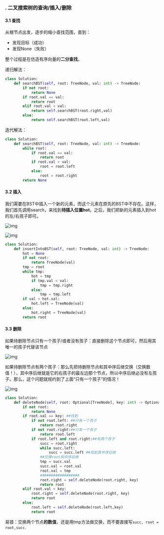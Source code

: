 ### . 二叉搜索树的查询/插入/删除

#### 3.1 查找

从根节点出发，逐步的缩小查找范围，直到：

- 发现目标（成功）
- 发现None（失败）

整个过程是在仿造有序向量的**二分查找**。

递归解法：

```python
class Solution:
    def searchBST(self, root: TreeNode, val: int) -> TreeNode:
        if not root:
            return None
        if root.val == val:
            return root
        elif root.val < val:
            return self.searchBST(root.right,val)
        else:
            return self.searchBST(root.left,val)
```

迭代解法：

```python
class Solution:
    def searchBST(self, root: TreeNode, val: int) -> TreeNode:
        while root:
            if root.val == val:
                return root
            if root.val > val:
                root = root.left
            else:
                root = root.right
        return None
```



#### 3.2 插入

我们需要在BST中插入一个新的元素，而这个元素在原先的BST中不存在。这样，我们首先调用search，来找到**待插入位置hot**。之后，我们把新的元素插入到hot的左/右孩子即可。

![img](https://pic3.zhimg.com/80/v2-dd83cc791d3e9de1bbee09ec6b0fe250_1440w.png)

![img](https://pic2.zhimg.com/80/v2-4fa062b80b465f9c3c6828aec42cbeae_1440w.png)

```python
class Solution:
    def insertIntoBST(self, root: TreeNode, val: int) -> TreeNode:
        hot = None
        if not root:
            return TreeNode(val)
        tmp = root
        while tmp:
            hot = tmp
            if tmp.val < val:
                tmp = tmp.right
            else:
                tmp = tmp.left
        if val < hot.val:
            hot.left = TreeNode(val)
        else:
            hot.right = TreeNode(val)
        return root
```



#### 3.3 删除

如果待删除节点只有一个孩子/或者没有孩子：直接删除这个节点即可，然后用其唯一的孩子代替该节点

![img](https://pic1.zhimg.com/80/v2-a05517f91eb4a94a8d2ea0517921e455_1440w.png)

如果待删除节点有两个孩子：那么先把待删除节点和其中序后继交换（交换数值！），其中序后继就是它的右孩子的最左边那个节点，所以中序后继必没有左孩子。那么，这个问题就规约到了上面“只有一个孩子”的情况！

![img](https://pic3.zhimg.com/80/v2-1dad488a906227aa2ae49818665771a0_1440w.png)

```python
class Solution:
    def deleteNode(self, root: Optional[TreeNode], key: int) -> Optional[TreeNode]:
        if not root:
            return None
        if root.val == key: ##找到
            if not root.left: ##只有一个孩子
                return root.right
            if not root.right:##只有一个孩子
                return root.left
            if root.left and root.right:##有两个孩子
                succ = root.right
                while succ.left:
                    succ = succ.left ##找到其中序后继
                ##交换root和中序后继
                tmp = succ.val 
                succ.val = root.val
                root.val = tmp
                ##################
                root.right = self.deleteNode(root.right, key)
                return root
        elif root.val < key:
            root.right = self.deleteNode(root.right, key)
            return root
        else:
            root.left = self.deleteNode(root.left,key)
            return root
```

易错：交换两个节点**的数值**，还是用tmp方法做交换，而不要直接写`succ, root = root,succ`. 

